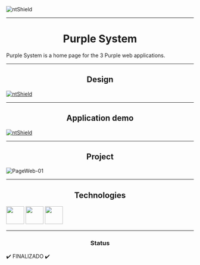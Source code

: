 <img src="https://img.shields.io/static/v1?label=Code&message=N-CCC&color=1C1C1C&style=for-the-badge&logo=GHOST" alt="ntShield">

---

<h1 align="center">Purple System</h1>

<p>
    Purple System is a home page for the 3 Purple web applications.
</p>

---

<h2 align="center">Design</h2>
<a href="https://www.figma.com/file/NX5tikX6CmeceBLQPzYvTZ/PurpleCalc?node-id=5%3A2"><img src="https://img.shields.io/static/v1?label=Design&message=Figma&color=00FA9A&style=for-the-badge&logo=FIGMA" alt="ntShield" cursor="pointer" ></a>

---

<h2  align="center">Application demo</h2>

<a href="https://purplecalc.netlify.app/"><img src="https://img.shields.io/static/v1?label=Netlify&message=Demo&color=0e1e25&style=for-the-badge&logo=NETLIFY" alt="ntShield" cursor="pointer" ></a>


---

<h2  align="center">Project</h2>

<img src="/App/src/Assets/PurpleCalc.png" alt="PageWeb-01"></img>

---

<h2  align="center">Technologies</h2>

<img src="https://cdn.jsdelivr.net/gh/devicons/devicon/icons/javascript/javascript-original.svg" style="width: 5vw;"/>
<img src="https://cdn.jsdelivr.net/gh/devicons/devicon/icons/react/react-original-wordmark.svg" style="width: 5vw;"/>
<img src="https://cdn.jsdelivr.net/gh/devicons/devicon/icons/css3/css3-plain-wordmark.svg" style="width: 5vw;"/>

---

<h3 align="center">Status</h3>

<p>
    ✔️ FINALIZADO ✔️
</p>